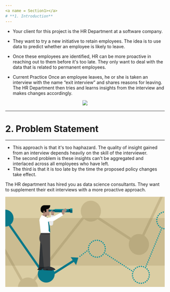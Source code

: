 ```yaml
---
<a name = Section1></a>
# **1. Introduction**
---
```


- Your client for this project is the HR Department at a software company.

- They want to try a new initiative to retain employees.
The idea is to use data to predict whether an employee is likely to leave.
- Once these employees are identified, HR can be more proactive in reaching out to them before it's too late.
They only want to deal with the data that is related to permanent employees.

- Current Practice
Once an employee leaves, he or she is taken an interview with the name “exit interview” and shares reasons for leaving. The HR Department then tries and learns insights from the interview and makes changes accordingly.

<center><img src="https://projects.insaid.co/capstone2/hr.png" width="700px"></center>

---
<a name = Section2></a>
# **2. Problem Statement**
---

- This approach is that it's too haphazard. The quality of insight gained from an interview depends heavily on the skill of the interviewer.
- The second problem is these insights can't be aggregated and interlaced across all employees who have left.
- The third is that it is too late by the time the proposed policy changes take effect.

The HR department has hired you as data science consultants. They want to supplement their exit interviews with a more proactive approach.


<center><img src="https://raw.githubusercontent.com/insaid2018/Domain_Case_Studies/master/Retail/Images/sales_forecasting1.jpg" width="700px"></center>
